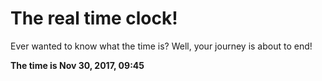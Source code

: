 # The real time clock!

Ever wanted to know what the time is? Well, your journey is about to end!

**The time is Nov 30, 2017, 09:45**